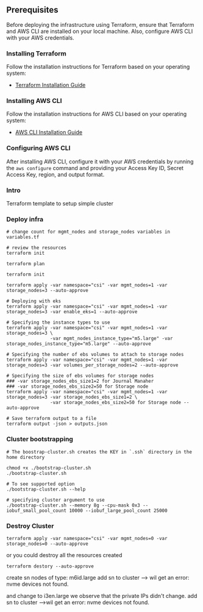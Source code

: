 ## Prerequisites

Before deploying the infrastructure using Terraform, ensure that Terraform and AWS CLI are installed on your local machine. Also, configure AWS CLI with your AWS credentials.

### Installing Terraform

Follow the installation instructions for Terraform based on your operating system:

- [Terraform Installation Guide](https://learn.hashicorp.com/tutorials/terraform/install-cli)

### Installing AWS CLI

Follow the installation instructions for AWS CLI based on your operating system:

- [AWS CLI Installation Guide](https://docs.aws.amazon.com/cli/latest/userguide/install-cliv2.html)

### Configuring AWS CLI

After installing AWS CLI, configure it with your AWS credentials by running the `aws configure` command and providing your Access Key ID, Secret Access Key, region, and output format.

### Intro



Terraform template to setup simple cluster

### Deploy infra

```
# change count for mgmt_nodes and storage_nodes variables in variables.tf

# review the resources
terraform init

terraform plan

terraform init

terraform apply -var namespace="csi" -var mgmt_nodes=1 -var storage_nodes=3 --auto-approve

# Deploying with eks
terraform apply -var namespace="csi" -var mgmt_nodes=1 -var storage_nodes=3 -var enable_eks=1 --auto-approve

# Specifying the instance types to use
terraform apply -var namespace="csi" -var mgmt_nodes=1 -var storage_nodes=3 \
                -var mgmt_nodes_instance_type="m5.large" -var storage_nodes_instance_type="m5.large" --auto-approve

# Specifying the number of ebs volumes to attach to storage nodes
terraform apply -var namespace="csi" -var mgmt_nodes=1 -var storage_nodes=3 -var volumes_per_storage_nodes=2 --auto-approve

# Specifying the size of ebs volumes for storage nodes
### -var storage_nodes_ebs_size1=2 for Journal Manaher
### -var storage_nodes_ebs_size2=50 for Storage node
terraform apply -var namespace="csi" -var mgmt_nodes=1 -var storage_nodes=3 -var storage_nodes_ebs_size1=2 \
                -var storage_nodes_ebs_size2=50 for Storage node --auto-approve

# Save terraform output to a file 
terraform output -json > outputs.json
```


### Cluster bootstrapping

```
# The boostrap-cluster.sh creates the KEY in `.ssh` directory in the home directory

chmod +x ./bootstrap-cluster.sh
./bootstrap-cluster.sh

# To see supported option
./bootstrap-cluster.sh --help

# specifying cluster argument to use
./bootstrap-cluster.sh --memory 8g --cpu-mask 0x3 --iobuf_small_pool_count 10000 --iobuf_large_pool_count 25000
```
### Destroy Cluster
```
terraform apply -var namespace="csi" -var mgmt_nodes=0 -var storage_nodes=0 --auto-approve
```

or you could destroy all the resources created
```
terraform destory --auto-approve
```


create sn nodes of type: m6id.large
add sn to cluster --> wil get an error: nvme devices not found.

and change to i3en.large
we observe that the private IPs didn't change.
add sn to cluster  -->wil get an error: nvme devices not found.
